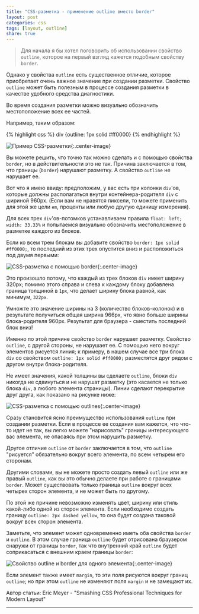 ```yaml
---
title: "CSS-разметка - применение outline вместо border"
layout: post
categories: css
tags: [layout, outline]
share: true
---
```


> Для начала я бы хотел поговорить об использовании свойство `outline`, которое на первый взгляд кажется подобным свойству `border`.

Однако у свойства `outline` есть существенное отличие, которое приобретает очень важное значение при создании разметки. Свойство `outline` может быть полезным в процессе создания разметки в качестве удобного средства диагностики.

Во время создания разметки можно визуально обозначить местоположение всех ее частей.

Например, таким образом:

{% highlight css %}
div {outline: 1px solid #ff0000}
{% endhighlight %}

![Пример CSS-разметки]({{site.url}}/images/uploads/2014/02/layout_example.jpg){:.center-image}

Вы можете решить, что точно так можно сделать и с помощью свойства `border`, но в действительности это не так. Причина заключается в том, что границы (`border`) нарушают разметку. А свойство `outline` не нарушает ее.

Вот что я имею ввиду: предположим, у вас есть три колонки `div`'ов, которые должны располагаться внутри контейнера-родителя `div` с шириной 960px. (Если вам не нравятся пиксели, то можете применить для этой же цели `em`, проценты или любую другую единицу измерения).

Для всех трех `div`'ов-потомков устанавливаем правила `float: left; width: 33.33%` и попытаемся визуально обозначить местоположение в разметке каждого из блоков.

Если ко всем трем блокам вы добавите свойство `border: 1px solid #ff0000;`, то последний из этих трех опустится вниз и расположиться под двумя первыми:

![CSS-разметка с помощью border]({{site.url}}/images/uploads/2014/02/layout_with_borders.jpg){:.center-image}

Это произошло потому, что каждый из трех блоков `div` имеет ширину 320px; помимо этого справа и слева к каждому блоку добавлена граница толщиной в `1px`, что делает ширину блока равной, как минимум, `322px`.

Умножте это значение ширины на 3 (количество блоков-колонок) и в результате получиться общая ширина 966px, что явно больше ширины блока-родителя 960px. Результат для браузера - сместить последний блок вниз!

Именно по этой причине свойство `border` нарушает разметку. Свойство `outline`, с другой стороны, не нарушает ее. С помощью него вокруг элементов рисуется линия; к примеру, в нашем случае все три блока `div` со свойством `outline: 1px solid #ff0000;` разместятся друг рядом с другом внутри блока-родителя.

Не имеет значения, какой толщины вы сделаете `outline`, блоки `div` никогда не сдвинуться и не нарушат разметку (это касается не только блока `div`, а любого элемента страницы). Линии сделают перекрытие друг друга, как показано на рисунке ниже:

![CSS-разметка с помощью outlines]({{site.url}}/images/uploads/2014/02/layout_with_outlines.jpg){:.center-image}

Сразу становится ясно преимущество использования `outline` при создании разметки. Если в процессе ее создания вам кажется, что что-то идет не так, вы легко можете "нарисовать" границы интересующего вас элемента, не опасаясь при этом нарушить разметку.

Другое отличие `outline` от `border` заключается в том, что `outline` "рисуется" обязательно вокруг всего элемента, по всем четырем его сторонам.

Другими словами, вы не можете просто создать левый `outline` или же правый `outline`, как вы это обычно делаете при работе с границами `border`. Может существовать только граница `outline` вокруг всех четырех сторон элемента, и не может быть по другому.

По этой же причине невозможно изменять цвет, ширину или стиль какой-либо одной из сторон элемента. Если необходимо создать границу `outline: 2px dashed yellow`, то она будет создана таковой вокруг всех сторон элемента.

Заметьте, что элемент может одновременно иметь оба свойства `border` и `outline`. В этом случае граница `outline` будет отрисована браузером снаружи от границы `border`, так что внутренний край `outline` будет соприкасаться с внешним краем границы `border`:

![Свойство outline и border для одного элемента]({{site.url}}/images/uploads/2014/02/outlines_with_borders.jpg){:.center-image}

Если элемент также имеет `margin`, то эти поля рисуются вокруг границ `outline`; но при этом `outline` не изменяют поля `margin` и не замещают их.

Автор статьи: Eric Meyer - "Smashing CSS Professional Techniques for Modern Layout"

---
